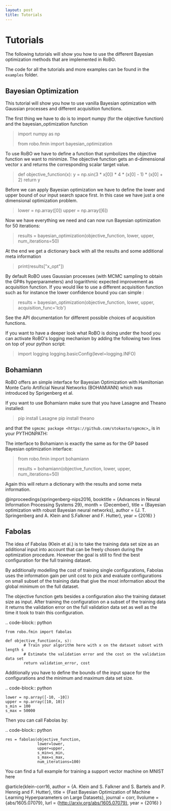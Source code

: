 ```yaml
---
layout: post
title: Tutorials
---
```


# Tutorials

The following tutorials will show you how to use the different Bayesian optimization methods
that are implemented in RoBO.

The code for all the tutorials and more examples can be found in the ``examples`` folder.


## Bayesian Optimization

This tutorial will show you how to use vanilla Bayesian optimization with Gaussian processes and
different acquisition functions.

The first thing we have to do is to import numpy (for the objective function) and
the bayesian_optimization function


>  import numpy as np
>
>  from robo.fmin import bayesian_optimization


To use RoBO we have to define a function that symbolizes the objective function we want to minimize.
The objective function gets an d-dimensional vector x and returns the corresponding scalar target value.


>    def objective_function(x):
>        y = np.sin(3 * x[0]) * 4 * (x[0] - 1) * (x[0] + 2)
>        return y


Before we can apply Bayesian optimization we have to define the lower and upper bound of our input
search space first.
In this case we have just a one dimensional optimization problem.


>    lower = np.array([0])
>    upper = np.array([6])


Now we have everything we need and can now run Bayesian optimization for 50 iterations:


>    results = bayesian_optimization(objective_function, lower, upper, num_iterations=50)


At the end we get a dictionary back with all the results and some additional meta information


>    print(results["x_opt"])


By default RoBO uses Gaussian processes (with MCMC sampling to obtain the GP#s hyperparameters) and logarithmic
expected improvement as acquisition function.
If you would like to use a different acquisition function such as for instance the lower confidence bound
you can simple :

>    results = bayesian_optimization(objective_function, lower, upper, acquisition_func='lcb')

See the API documentation for different possible choices of acquisition functions.

If you want to have a deeper look what RoBO is doing under the hood you can activate RoBO's logging
mechanism by adding the following two lines on top of your python script:


>    import logging
>    logging.basicConfig(level=logging.INFO)


## Bohamiann

RoBO offers an simple interface for Bayesian Optimization with Hamiltonian Monte Carlo Artificial Neural Networks
(BOHAMIANN) which was introduced by Sprigenberg et al.

If you want to use Bohamiann make sure that you have Lasagne and Theano installed:

>    pip install Lasagne
>    pip install theano


and that the `sgmcmc package <https://github.com/stokasto/sgmcmc>`_ is in your PYTHONPATH:

The interface to Bohamiann is exactly the same as for the GP based Bayesian optimization interface:


>    from robo.fmin import bohamiann
>
>    results = bohamiann(objective_function, lower, upper, num_iterations=50)

Again this will return a dictionary with the results and some meta information.

@inproceedings{springenberg-nips2016,
       booktitle = {Advances in Neural Information Processing Systems 29},
       month = {December},
       title = {Bayesian optimization with robust Bayesian neural networks},
       author = {J. T. Springenberg and A. Klein and S.Falkner and F. Hutter},
       year = {2016}
}


## Fabolas

The idea of Fabolas (Klein et al.) is to take the training data set size as an additional input into account that
can be freely chosen during the optimization procedure. However the goal is still to find
the best configuration for the full training dataset.

By additionally modelling the cost of training single configurations, Fabolas uses the information gain per unit
cost to pick and evaluate configurations on small subset of the training data that give the most information
about the global minimum on the full dataset.

The objective function gets besides a configuration also the training dataset size as input. After training
the configuration on a subset of the training data it returns the validation error on the full
validation data set as well as the time it took to train this configuration.

.. code-block:: python

    from robo.fmin import fabolas

    def objective_function(x, s):
            # Train your algorithm here with x on the dataset subset with length s
            # Estimate the validation error and the cost on the validation data set
            return validation_error, cost

Additionally you have to define the bounds of the input space for the configurations and the minimum and
maximum data set size.

.. code-block:: python

    lower = np.array([-10, -10])
    upper = np.array([10, 10])
    s_min = 100
    s_max = 50000

Then you can call Fabolas by:

.. code-block:: python

    res = fabolas(objective_function,
                  lower=lower,
                  upper=upper,
                  s_min=s_min,
                  s_max=s_max,
                  num_iterations=100)

You can find a full example for training a support vector machine on MNIST here

@article{klein-corr16,
 author    = {A. Klein and S. Falkner and S. Bartels and P. Hennig and F. Hutter},
 title     = {Fast Bayesian Optimization of Machine Learning Hyperparameters on Large Datasets},
 journal = corr,
 llvolume    = {abs/1605.07079},
 lurl = {http://arxiv.org/abs/1605.07079},
 year      = {2016}
}

